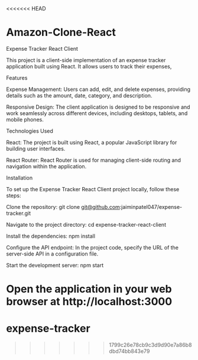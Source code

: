 <<<<<<< HEAD
# Amazon-Clone-React

Expense Tracker React Client

This project is a client-side implementation of an expense tracker application built using React. It allows users to track their expenses,

Features

Expense Management: Users can add, edit, and delete expenses, providing details such as the amount, date, category, and description.

Responsive Design: The client application is designed to be responsive and work seamlessly across different devices, including desktops, tablets, and mobile phones.






Technologies Used

React: The project is built using React, a popular JavaScript library for building user interfaces.

React Router: React Router is used for managing client-side routing and navigation within the application.






Installation

To set up the Expense Tracker React Client project locally, follow these steps:


Clone the repository: git clone git@github.com:jaiminpatel047/expense-tracker.git

Navigate to the project directory: cd expense-tracker-react-client

Install the dependencies: npm install

Configure the API endpoint: In the project code, specify the URL of the server-side API in a configuration file.

Start the development server: npm start

Open the application in your web browser at http://localhost:3000
=======
# expense-tracker
>>>>>>> 1799c26e78cb9c3d9d90e7a86b8dbd74bb843e79
